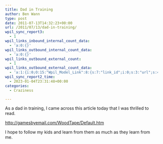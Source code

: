 ```yaml
---
title: Dad in Training
author: Ben Wann
type: post
date: 2011-07-13T14:32:23+00:00
url: /2011/07/13/dad-in-training/
wpil_sync_report3:
  - 1
wpil_links_inbound_internal_count_data:
  - 'a:0:{}'
wpil_links_outbound_internal_count_data:
  - 'a:0:{}'
wpil_links_outbound_external_count:
  - 1
wpil_links_outbound_external_count_data:
  - 'a:1:{i:0;O:15:"Wpil_Model_Link":8:{s:7:"link_id";i:0;s:3:"url";s:44:"http://gamesbyemail.com/WoodTape/Default.htm";s:4:"host";s:16:"gamesbyemail.com";s:8:"internal";b:0;s:4:"post";N;s:6:"anchor";s:44:"http://gamesbyemail.com/WoodTape/Default.htm";s:15:"added_by_plugin";b:0;s:8:"location";s:7:"content";}}'
wpil_sync_report2_time:
  - 2023-01-04T23:31:48+00:00
categories:
  - Craziness

---
```

As a dad in training, I came across this article today that I was thrilled to read.

<http://gamesbyemail.com/WoodTape/Default.htm>

I hope to follow my kids and learn from them as much as they learn from me.

&nbsp;